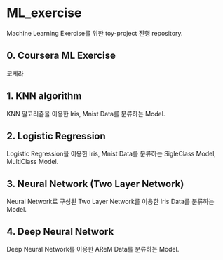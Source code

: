 # ML_exercise
Machine Learning Exercise를 위한 toy-project 진행 repository.

## 0. Coursera ML Exercise

코세라

## 1. KNN algorithm

KNN 알고리즘을 이용한 Iris, Mnist Data를 분류하는 Model.

## 2. Logistic Regression

Logistic Regression을 이용한 Iris, Mnist Data를 분류하는 SigleClass Model, MultiClass Model.

## 3. Neural Network (Two Layer Network)

Neural Network로 구성된 Two Layer Network를 이용한 Iris Data를 분류하는 Model.

## 4. Deep Neural Network

Deep Neural Network를 이용한 AReM Data를 분류하는 Model.
